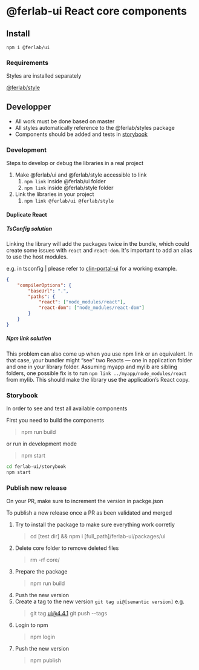 # @ferlab-ui React core components

## Install

    npm i @ferlab/ui

### Requirements

Styles are installed separately

[@ferlab/style](github/)

## Developper

-   All work must be done based on master
-   All styles automatically reference to the @ferlab/styles package
-   Components should be added and tests in [storybook](../../storybook)

### Development

Steps to develop or debug the libraries in a real project

1. Make @ferlab/ui and @ferlab/style accessible to link
    1. `npm link` inside @ferlab/ui folder
    2. `npm link` inside @ferlab/style folder
2. Link the libraries in your project
    1. `npm link @ferlab/ui @ferlab/style`

#### Duplicate React

##### TsConfig solution

Linking the library will add the packages twice in the bundle, which could create some issues with `react` and `react-dom`. It's important to add an alias to use the host modules.

e.g. in tsconfig | please refer to [clin-portal-ui](https://github.com/Ferlab-Ste-Justine/clin-portal-ui) for a working example.

```json
{
    "compilerOptions": {
        "baseUrl": ".",
        "paths": {
            "react": ["node_modules/react"],
            "react-dom": ["node_modules/react-dom"]
        }
    }
}
```

##### Npm link solution

This problem can also come up when you use npm link or an equivalent. In that case, your bundler might “see” two Reacts — one in application folder and one in your library folder. Assuming myapp and mylib are sibling folders, one possible fix is to run `npm link ../myapp/node_modules/react` from mylib. This should make the library use the application’s React copy.

### Storybook

In order to see and test all available components

First you need to build the components

> npm run build

or run in development mode

> npm start

```bash
cd ferlab-ui/storybook
npm start
```

### Publish new release

On your PR, make sure to increment the version in packge.json

To publish a new release once a PR as been validated and merged

1. Try to install the package to make sure everything work corretly
    > cd [test dir] && npm i [full_path]/ferlab-ui/packages/ui
2. Delete core folder to remove deleted files
    > rm -rf core/
3. Prepare the package
    > npm run build
4. Push the new version
5. Create a tag to the new version `git tag ui@[semantic version]`
   e.g.
    > git tag ui@4.4.1
    > git push --tags
6. Login to npm
    > npm login
7. Push the new version
    > npm publish
